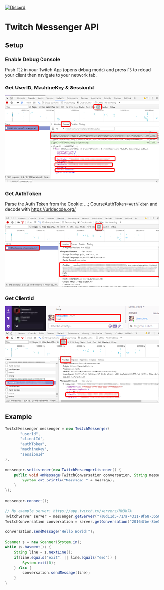 [![Discord](https://discordapp.com/api/guilds/373468864098336768/embed.png)](https://ghostzero.me/discord)

# Twitch Messenger API

## Setup

### Enable Debug Console

Push `F12` in your Twitch App (opens debug mode) and press `F5` to reload your client then navigate to your network tab.

### Get UserID, MachineKey & SessionId

![](docs/images/get_socket_infos.png)

### Get AuthToken

Parse the Auth Token from the Cookie: ...; CourseAuthToken=`AuthToken` and decode with https://urldecode.org/

![](docs/images/get_auth_token.png)

### Get ClientId

![](docs/images/get_client_id.png)

## Example

```java
TwitchMessenger messenger = new TwitchMessenger(
       "userId",
       "clientId",
       "authToken",
       "machineKey",
       "sessionId"
);

messenger.setListener(new TwitchMessengerListener() {
    public void onMessage(TwitchConversation conversation, String message) {
        System.out.println("Message: " + message);
    }
});

messenger.connect();

// My example server: https://app.twitch.tv/servers/Mb3k7A
TwitchServer server = messenger.getServer("7b0d11d5-717a-4311-9f68-355897b10628");
TwitchConversation conversation = server.getConversation("201647be-8be5-4b99-bac9-b7266ba561f6");

conversation.sendMessage("Hello World!");

Scanner s = new Scanner(System.in);
while (s.hasNext()) {
    String line = s.nextLine();
    if(line.equals("exit") || line.equals("end")) {
        System.exit(0);
    } else {
        conversation.sendMessage(line);
    }
}
```
